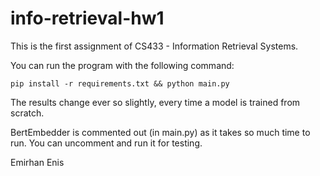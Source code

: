 # info-retrieval-hw1

This is the first assignment of CS433 - Information Retrieval Systems. 

You can run the program with the following command: 

```pip install -r requirements.txt && python main.py```

The results change ever so slightly, every time a model is trained from scratch.

BertEmbedder is commented out (in main.py) as it takes so much time to run. 
You can uncomment and run it for testing.

Emirhan
Enis
